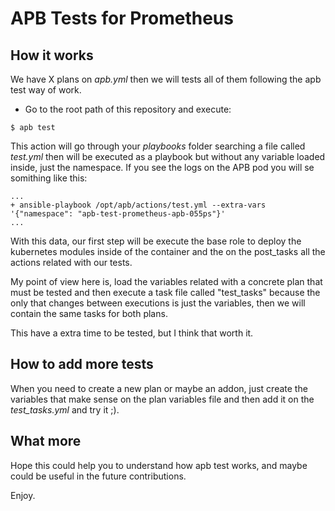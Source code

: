 # APB Tests for Prometheus

## How it works

We have X plans on _apb.yml_ then we will tests all of them following the apb test way of work.

- Go to the root path of this repository and execute:
```
$ apb test
```

This action will go through your _playbooks_ folder searching a file called _test.yml_ then will be executed as a playbook but without any variable loaded inside, just the namespace. If you see the logs on the APB pod you will se somithing like this:

```
...
+ ansible-playbook /opt/apb/actions/test.yml --extra-vars '{"namespace": "apb-test-prometheus-apb-055ps"}'
...
```

With this data, our first step will be execute the base role to deploy the kubernetes modules inside of the container and the on the post_tasks all the actions related with our tests.

My point of view here is, load the variables related with a concrete plan that must be tested and then execute a task file called "test_tasks" because the only that changes between executions is just the variables, then we will contain the same tasks for both plans.

This have a extra time to be tested, but I think that worth it. 

## How to add more tests

When you need to create a new plan or maybe an addon, just create the variables that make sense on the plan variables file and then add it on the *test_tasks.yml* and try it ;).


## What more

Hope this could help you to understand how apb test works, and maybe could be useful in the future contributions.

Enjoy.

